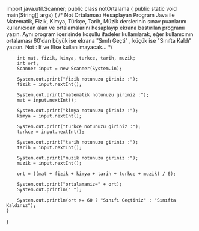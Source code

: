 import java.util.Scanner;
public class notOrtalama {
    public static void main(String[] args) {
        /*  Not Ortalaması Hesaplayan Program
Java ile Matematik, Fizik, Kimya, Türkçe, Tarih, Müzik derslerinin sınav puanlarını
kullanıcıdan alan ve ortalamalarını hesaplayıp ekrana bastırılan programı yazın.
Aynı program içerisinde koşullu ifadeler kullanılarak,
eğer kullanıcının ortalaması 60'dan büyük ise ekrana "Sınıfı Geçti" , küçük ise "Sınıfta Kaldı" yazsın.
Not : If ve Else kullanılmayacak...  */

        int mat, fizik, kimya, turkce, tarih, muzik;
        int ort;
        Scanner input = new Scanner(System.in);

        System.out.print("fizik notunuzu giriniz :");
        fizik = input.nextInt();

        System.out.print("matematik notunuzu giriniz :");
        mat = input.nextInt();

        System.out.print("kimya notunuzu giriniz :");
        kimya = input.nextInt();

        System.out.print("turkce notunuzu giriniz :");
        turkce = input.nextInt();

        System.out.print("tarih notunuzu giriniz :");
        tarih = input.nextInt();

        System.out.print("muzik notunuzu giriniz :");
        muzik = input.nextInt();

        ort = ((mat + fizik + kimya + tarih + turkce + muzik) / 6);

        System.out.print("ortalamaniz=" + ort);
        System.out.println(" ");

        System.out.println(ort >= 60 ? "Sınıfı Geçtiniz" : "Sınıfta Kaldınız");
    }
}
